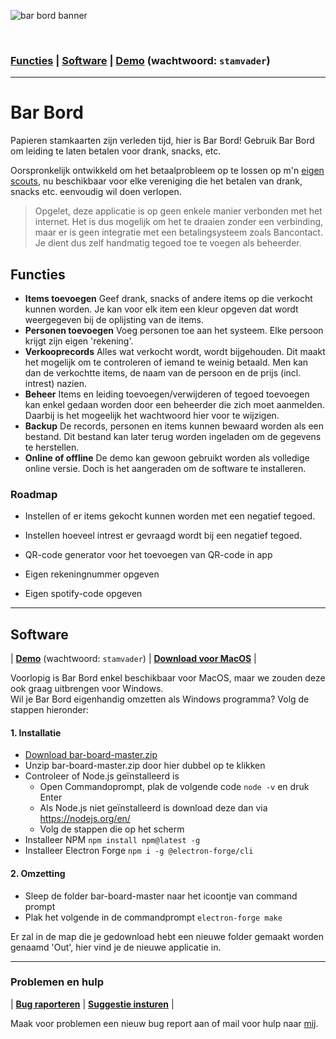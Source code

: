![bar bord banner](https://raw.githubusercontent.com/lennertderyck/bar-board/master/branding/banner.png)

<br>

### [Functies](#functies) | [Software](#software) | [Demo](https://bar-bord.haegepoorters.be/src/) (wachtwoord: ```stamvader```)

---

# Bar Bord
Papieren stamkaarten zijn verleden tijd, hier is Bar Bord! Gebruik Bar Bord om leiding te laten betalen voor drank, snacks, etc.

Oorspronkelijk ontwikkeld om het betaalprobleem op te lossen op m'n [eigen scouts](https://www.google.com/search?q=haegepoorters+destelbergen), nu beschikbaar voor elke vereniging die het betalen van drank, snacks etc. eenvoudig wil doen verlopen.

> Opgelet, deze applicatie is op geen enkele manier verbonden met het internet. Het is dus mogelijk om het te draaien zonder een verbinding, maar er is geen integratie met een betalingsysteem zoals Bancontact. Je dient dus zelf handmatig tegoed toe te voegen als beheerder.

## Functies
- **Items toevoegen** Geef drank, snacks of andere items op die verkocht kunnen worden. Je kan voor elk item een kleur opgeven dat wordt weergegeven bij de oplijsting van de items.
- **Personen toevoegen** Voeg personen toe aan het systeem. Elke persoon krijgt zijn eigen 'rekening'.
- **Verkooprecords** Alles wat verkocht wordt, wordt bijgehouden. Dit maakt het mogelijk om te controleren of iemand te weinig betaald. Men kan dan de verkochtte items, de naam van de persoon en de prijs (incl. intrest) nazien.
- **Beheer** Items en leiding toevoegen/verwijderen of tegoed toevoegen kan enkel gedaan worden door een beheerder die zich moet aanmelden. Daarbij is het mogeelijk het wachtwoord hier voor te wijzigen.
- **Backup** De records, personen en items kunnen bewaard worden als een bestand. Dit bestand kan later terug worden ingeladen om de gegevens te herstellen.
- **Online of offline** De demo kan gewoon gebruikt worden als volledige online versie. Doch is het aangeraden om de software te installeren.

### Roadmap
- Instellen of er items gekocht kunnen worden met een negatief tegoed.
- Instellen hoeveel intrest er gevraagd wordt bij een negatief tegoed.

- QR-code generator voor het toevoegen van QR-code in app
- Eigen rekeningnummer opgeven
- Eigen spotify-code opgeven

---

## Software
| **[Demo](https://bar-bord.haegepoorters.be/src/)** (wachtwoord: ```stamvader```) | **[Download voor MacOS](https://github.com/lennertderyck/bar-board/releases)** |

Voorlopig is Bar Bord enkel beschikbaar voor MacOS, maar we zouden deze ook graag uitbrengen voor Windows.<br>
Wil je Bar Bord eigenhandig omzetten als Windows programma? Volg de stappen hieronder:

#### 1. Installatie
- [Download bar-board-master.zip](https://github.com/lennertderyck/bar-board/archive/master.zip)
- Unzip bar-board-master.zip door hier dubbel op te klikken
- Controleer of Node.js geïnstalleerd is
  - Open Commandoprompt, plak de volgende code ```node -v``` en druk Enter
  - Als Node.js niet geïnstalleerd is download deze dan via https://nodejs.org/en/
  - Volg de stappen die op het scherm 
- Installeer NPM ```npm install npm@latest -g```
- Installeer Electron Forge ```npm i -g @electron-forge/cli```

#### 2. Omzetting
- Sleep de folder bar-board-master naar het icoontje van command prompt
- Plak het volgende in de commandprompt ```electron-forge make```

Er zal in de map die je gedownload hebt een nieuwe folder gemaakt worden genaamd 'Out', hier vind je de nieuwe applicatie in.

---

### Problemen en hulp
| **[Bug raporteren](https://github.com/lennertderyck/bar-board/issues/new?assignees=&labels=bug&template=bug_report.md&title=)** | **[Suggestie insturen](https://github.com/lennertderyck/bar-board/issues/new?assignees=&labels=enhancement&template=feature_request.md&title=)** |

Maak voor problemen een nieuw bug report aan of mail voor hulp naar [mij](mailto:hello@lennertderyck.be).
